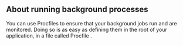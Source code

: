 <!-- post: -->


## About running background processes

You can use Procfiles to ensure that your background jobs run and are monitored. Doing so is as easy as defining them in the root of your application, in a file called 
Procfile
.




